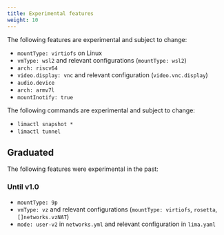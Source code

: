 ```yaml
---
title: Experimental features
weight: 10
---
```



The following features are experimental and subject to change:

- `mountType: virtiofs` on Linux
- `vmType: wsl2` and relevant configurations (`mountType: wsl2`)
- `arch: riscv64`
- `video.display: vnc` and relevant configuration (`video.vnc.display`)
- `audio.device`
- `arch: armv7l`
- `mountInotify: true`

The following commands are experimental and subject to change:

- `limactl snapshot *`
- `limactl tunnel`

## Graduated

The following features were experimental in the past:

### Until v1.0
- `mountType: 9p`
- `vmType: vz` and relevant configurations (`mountType: virtiofs`, `rosetta`, `[]networks.vzNAT`)
- `mode: user-v2` in `networks.yml` and relevant configuration in `lima.yaml`
